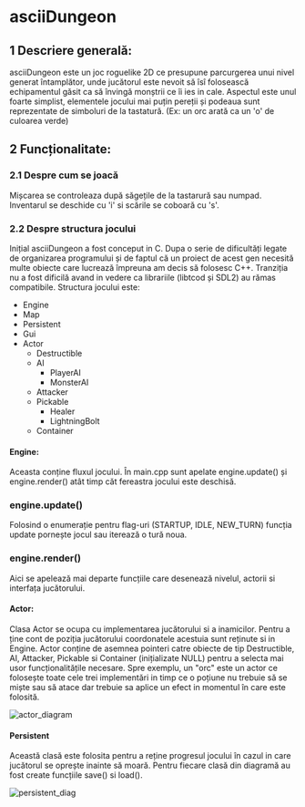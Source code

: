 # **asciiDungeon**

## 1 Descriere generală:
 asciiDungeon este un joc roguelike 2D ce presupune parcurgerea unui nivel generat întamplător, unde jucătorul este nevoit să îsî folosească echipamentul găsit ca să învingă monștrii ce îi ies in cale. 
 Aspectul este unul foarte simplist, elementele jocului mai puțin pereții și podeaua sunt reprezentate de simboluri de la tastatură. (Ex: un orc arată ca un 'o' de culoarea verde)

## 2 Funcționalitate:
### 2.1 Despre cum se joacă
 Mișcarea se controleaza după săgețile de la tastarură sau numpad. Inventarul se deschide cu 'i' si scările se coboară cu 's'.
### 2.2 Despre structura jocului
 Inițial asciiDungeon a fost conceput in C. Dupa o serie de dificultăți legate de organizarea programului și de faptul că un proiect de acest gen necesită multe obiecte care lucrează împreuna am decis să folosesc C++. Tranziția nu a fost dificilă avand in vedere ca librariile (libtcod și SDL2) au rămas compatibile. Structura jocului este:
- Engine   
- Map
- Persistent
- Gui
- Actor
  - Destructible
  - AI
    - PlayerAI
    - MonsterAI
  - Attacker
  - Pickable
    - Healer
    - LightningBolt
  - Container
  
#### Engine:
Aceasta conține fluxul jocului. În main.cpp sunt apelate engine.update() și engine.render() atât timp căt fereastra jocului este deschisă. 
### engine.update()
Folosind o enumerație pentru flag-uri (STARTUP, IDLE, NEW_TURN) funcția update pornește jocul sau iterează o tură noua.
### engine.render()
Aici se apelează mai departe funcțiile care desenează nivelul, actorii si interfața jucătorului.

#### Actor:
Clasa Actor se ocupa cu implementarea jucătorului si a inamicilor. Pentru a ține cont de poziția jucătorului coordonatele acestuia sunt reținute si in Engine.
Actor conține de asemnea pointeri catre obiecte de tip Destructible, AI, Attacker, Pickable si Container (inițializate NULL) pentru a selecta mai usor funcționalitățile necesare.
Spre exemplu, un "orc" este un actor ce folosește toate cele trei implementări in timp ce o poțiune  nu trebuie să se miște sau să atace dar trebuie sa aplice un efect in momentul în care este folosită.

![actor_diagram](https://user-images.githubusercontent.com/23166665/104172787-79d14d00-540d-11eb-9e60-3c96775846d8.png)

#### Persistent
Această clasă este folosita pentru a reține progresul jocului în cazul in care jucătorul se oprește inainte să moară. Pentru fiecare clasă din diagramă au fost create funcțiile save() si load(). 

![persistent_diag](https://user-images.githubusercontent.com/23166665/104303507-d5b1d980-54d2-11eb-8236-b69933a044dc.png)




